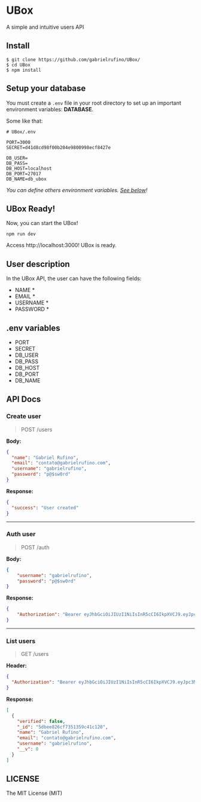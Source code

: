 # UBox

A simple and intuitive users API

## Install

```
$ git clone https://github.com/gabrielrufino/UBox/
$ cd UBox
$ npm install
```

## Setup your database

You must create a <code>.env</code> file in your root directory to set up an important environment variables: <strong>DATABASE</strong>.

Some like that:
```env
# UBox/.env

PORT=3000
SECRET=d41d8cd98f00b204e9800998ecf8427e

DB_USER=
DB_PASS=
DB_HOST=localhost
DB_PORT=27017
DB_NAME=db_ubox
```

<em>You can define others environment variables. <a href="#env-variables">See below</a>!</em>

## UBox Ready!

Now, you can start the UBox!

```
npm run dev
```

Access http://localhost:3000! UBox is ready.

## User description

In the UBox API, the user can have the following fields:

- NAME *
- EMAIL *
- USERNAME *
- PASSWORD *

## .env variables

- PORT
- SECRET
- DB_USER
- DB_PASS
- DB_HOST
- DB_PORT
- DB_NAME

## API Docs

### Create user

> POST /users

**Body:**
```json
{
  "name": "Gabriel Rufino",
  "email": "contato@gabrielrufino.com",
  "username": "gabrielrufino",
  "password": "p@$sw0rd"
}
```

**Response:**
```json
{
  "success": "User created"
}
```

---

### Auth user

> POST /auth

**Body:**
```json
{
	"username": "gabrielrufino",
	"password": "p@$sw0rd"
}
```

**Response:**
```json
{
    "Authorization": "Bearer eyJhbGciOiJIUzI1NiIsInR5cCI6IkpXVCJ9.eyJpc3MiOiJodHRwOi8vbG9jYWxob3N0OjMwMDAvIiwic3ViIjoiNWRiZWU4MjZjZjczNTEzNTljNDFjMTIwIiwiaWF0IjoxNTcyNzk0MzM0LCJleHAiOjE1NzI3OTc5MzR9.qsIERF-02_HikpvLNQTsTestfXMfL_z0pytSjK6wyoc"
}
```

---

### List users

> GET /users

**Header:**
```json
{
  "Authorization": "Bearer eyJhbGciOiJIUzI1NiIsInR5cCI6IkpXVCJ9.eyJpc3MiOiJodHRwOi8vbG9jYWxob3N0OjMwMDAvIiwic3ViIjoiNWRiZWU4MjZjZjczNTEzNTljNDFjMTIwIiwiaWF0IjoxNTcyNzk0MzM0LCJleHAiOjE1NzI3OTc5MzR9.qsIERF-02_HikpvLNQTsTestfXMfL_z0pytSjK6wyoc"
}
```

**Response:**
```json
[
  {
    "verified": false,
    "_id": "5dbee826cf7351359c41c120",
    "name": "Gabriel Rufino",
    "email": "contato@gabrielrufino.com",
    "username": "gabrielrufino",
    "__v": 0
  }
]
```

## LICENSE

The MIT License (MIT)

